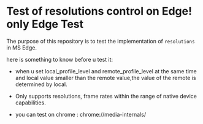 # Test of resolutions control on Edge! only Edge Test

The purpose of this repository is to test the implementation of `resolutions` in MS Edge.

here is something to know before u test it:

- when u set local_profile_level and remote_profile_level at the same time and local value smaller than the
remote value,the value of the remote is determined by local.

- Only supports resolutions, frame rates within the range of native device capabilities.

- you can test on chrome : chrome://media-internals/